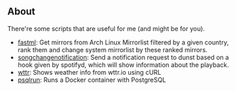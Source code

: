 ## About

There're some scripts that are useful for me (and might be for you).
* [fastml](./fastml): Get mirrors from Arch Linux Mirrorlist filtered by a given country, rank them and change system mirrorlist by these ranked mirrors.
* [songchangenotification](./songchangenotification): Send a notification request to dunst based on a hook given by spotifyd, which will show information about the playback.
* [wttr](./wttr): Shows weather info from wttr.io using cURL
* [psqlrun](./psqlrun): Runs a Docker container with PostgreSQL